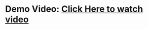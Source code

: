 # Demo Video: [Click Here to watch video](https://drive.google.com/file/d/1vR_hGd7UgzSu3xiO3xXOQ2bMQTmL855f/view?usp=sharing)
